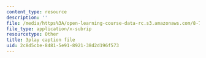 ```yaml
---
content_type: resource
description: ''
file: /media/https%3A/open-learning-course-data-rc.s3.amazonaws.com/8-701-introduction-to-nuclear-and-particle-physics-fall-2020/2c8d5cbe84815e91892138d2d196f573_J6L9uQ-IO90.vtt
file_type: application/x-subrip
resourcetype: Other
title: 3play caption file
uid: 2c8d5cbe-8481-5e91-8921-38d2d196f573
---
```

